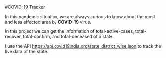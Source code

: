 #COVID-19 Tracker

In this pandemic situation, we are always curious to know about the most and less affected area by **COVID-19** virus.

In this project we can get the information of total-active-cases, total-recover, total-confirm, and total-deceased of a state.

I use the API https://api.covid19india.org/state_district_wise.json to track the live data of the state.
